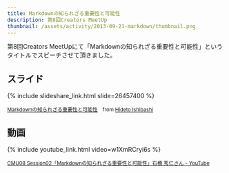 ```yaml
---
title: Markdownの知られざる重要性と可能性
description: 第8回Creators MeetUp
thumbnail: /assets/activity/2013-09-21-markdown/thumbnail.png
---
```


第8回Creators MeetUpにて「Markdownの知られざる重要性と可能性」というタイトルでスピーチさせて頂きました。

## スライド

{% include slideshare_link.html slide=26457400 %}

<small><a href="//www.slideshare.net/HidetoIshibashi/markdown-26457400" title="Markdownの知られざる重要性と可能性" target="_blank">Markdownの知られざる重要性と可能性</a>　from <a href="//www.slideshare.net/HidetoIshibashi" target="_blank">Hideto Ishibashi</a></small>

## 動画

{% include youtube_link.html video=w1XmRCryi6s %}

<small><a href="https://www.youtube.com/watch?v=w1XmRCryi6s">CMU08 Session02「Markdownの知られざる重要性と可能性」石橋 秀仁さん - YouTube</a></small>
